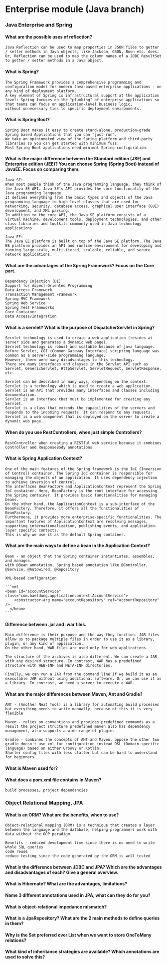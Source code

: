 # Enterprise module (Java branch)

### Java Enterprise and Spring

#### What are the possible uses of reflection?

    Java Reflection can be used to map properties in JSON files to getter / setter methods in Java objects, like Jackson, GSON, Boon etc. does.
    Or, Reflection can be used to map the column names of a JDBC ResultSet to getter / setter methods in a Java object.

#### What is Spring?

    The Spring Framework provides a comprehensive programming and configuration model for modern Java-based enterprise applications - on any kind of deployment platform.
    A key element of Spring is infrastructural support at the application level: Spring focuses on the "plumbing" of enterprise applications so that teams can focus on application-level business logic,
    without unnecessary ties to specific deployment environments.

#### What is Spring Boot?

    Spring Boot makes it easy to create stand-alone, production-grade Spring based Applications that you can "just run".
    We take an opinionated view of the Spring platform and third-party libraries so you can get started with minimum fuss.
    Most Spring Boot applications need minimal Spring configuration.

#### What is the major difference between the Standard edition (JSE) and Enterprise edition (JEE)? You can choose Spring (Spring Boot) instead of JavaEE. Focus on comparing them.

    Java SE:
    When most people think of the Java programming language, they think of the Java SE API. Java SE's API provides the core functionality of the Java programming language.
    It defines everything from the basic types and objects of the Java programming language to high-level classes that are used for networking, security, database access, graphical user interface (GUI) development, and XML parsing.
    In addition to the core API, the Java SE platform consists of a virtual machine, development tools, deployment technologies, and other class libraries and toolkits commonly used in Java technology applications.
    
    Java EE:
    The Java EE platform is built on top of the Java SE platform. The Java EE platform provides an API and runtime environment for developing and running large-scale, multi-tiered, scalable, reliable, and secure network applications.

#### What are the advantages of the Spring Framework? Focus on the Core part.

    Dependency Injection (DI)
    Support for Aspect-Oriented Programming
    Data Access Framework
    Transaction Management Framework
    Spring MVC Framework
    Spring Web Service
    Spring Test Frameworks
    Core Container
    Data Access/Integration

#### What is a servlet? What is the purpose of DispatcherServlet in Spring?

    Servlet technology is used to create a web application (resides at server side and generates a dynamic web page).
    Servlet technology is robust and scalable because of java language. Before Servlet, CGI (Common Gateway Interface) scripting language was common as a server-side programming language.
    However, there were many disadvantages to this technology.
    There are many interfaces and classes in the Servlet API such as Servlet, GenericServlet, HttpServlet, ServletRequest, ServletResponse, etc.
    
    Servlet can be described in many ways, depending on the context.
    Servlet is a technology which is used to create a web application.
    Servlet is an API that provides many interfaces and classes including documentation.
    Servlet is an interface that must be implemented for creating any Servlet.
    Servlet is a class that extends the capabilities of the servers and responds to the incoming requests. It can respond to any requests.
    Servlet is a web component that is deployed on the server to create a dynamic web page.

#### When do you use RestControllers, when just simple Controllers?

    RestController when creating a RESTful web service because it combines Controller and ResponseBody annotations

#### What is Spring Application Context?

    One of the main features of the Spring framework is the IoC (Inversion of Control) container. The Spring IoC container is responsible for managing the objects of an application. It uses dependency injection to achieve inversion of control.
    The interfaces BeanFactory and ApplicationContext represent the Spring IoC container. Here, BeanFactory is the root interface for accessing the Spring container. It provides basic functionalities for managing beans.
    On the other hand, the ApplicationContext is a sub-interface of the BeanFactory. Therefore, it offers all the functionalities of BeanFactory.
    Furthermore, it provides more enterprise-specific functionalities. The important features of ApplicationContext are resolving messages, supporting internationalization, publishing events, and application-layer specific contexts.
    This is why we use it as the default Spring container.

#### What are the main ways to define a bean in the Application Context?

    Bean - an object that the Spring container instantiates, assembles, and manages.
    with @Bean annotation, Spring based annotation like @Controller, @Service, @Autowired, @Repository
    
    XML-based configuration
    
    ```xml
    <bean id="accountService" class="com.baeldung.applicationcontext.AccountService">
        <constructor-arg name="accountRepository" ref="accountRepository" />
      </bean>
    ```

#### Difference between .jar and .war files.

    Main difference is their purpose and the way they function. JAR files allow us to package multiple files in order to use it as a library, plugin, or any kind of application.
    On the other hand, WAR files are used only for web applications.

    The structure of the archives is also different. We can create a JAR with any desired structure. In contrast, WAR has a predefined structure with WEB-INF and META-INF directories.
    
    Finally, we can run a JAR from the command line if we build it as an executable JAR without using additional software. Or, we can use it as a library. In contrast, we need a server to execute a WAR.

#### What are the major differences between Maven, Ant and Gradle?

    ANT - (Another Neat Tool) is a library for automating build processes but everything needs to write manually, because of this it is very flexible

    Maven - relies on conventions and provides predefined commands as a result the project structure predefined maven also has dependency management, also supports a wide range of plugins
    
    Gradle - combines the concepts of ANT and Maven, oppose the other two gradle doesn't use xml for configuration instead DSL (Domain-specific language) based on either Groovy or Kotlin.
    Shorter config files with less clatter but can be hard to understand for beginners

#### What is Maven used for?
#### What does a pom.xml file contains in Maven?

    build processes, project dependencies

### Object Relational Mapping, JPA

#### What is an ORM? What are the benefits, when to use?

    Object-relational mapping (ORM) is a technique that creates a layer between the language and the database, helping programmers work with data without the OOP paradigm.

    Benefits - reduced development time since there is no need to write whole SQL queries
    code reuse
    reduce testing since the code generated by the ORM is well tested

#### What is the difference between JDBC and JPA? Which are the advantages and disadvantages of each? Give a general overview.
#### What is Hibernate? What are the advantages, limitations?
#### Name 3 different annotations used in JPA, what can they do for you?
#### What is object-relational impedance mismatch?
#### What is a JpaRepository? What are the 2 main methods to define queries in them?
#### Why is the Set preferred over List when we want to store OneToMany relations?
#### What kind of inheritance strategies are available? Which annotations are used to solve this?
